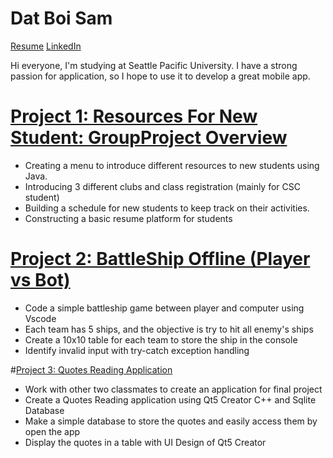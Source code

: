 # Dat Boi Sam
[Resume](https://github.com/DatSam04/Resume/blob/main/Resume.pdf) [LinkedIn](https://www.linkedin.com/in/dat-sam-5969a2220/)

Hi everyone, I'm studying at Seattle Pacific University. I have a strong passion for application, so I hope to use it to develop a great mobile app.

# [Project 1: Resources For New Student: GroupProject Overview](https://github.com/DatSam04/GroupProject)
- Creating a menu to introduce different resources to new students using Java.
- Introducing 3 different clubs and class registration (mainly for CSC student)
- Building a schedule for new students to keep track on their activities.
- Constructing a basic resume platform for students

# [Project 2: BattleShip Offline (Player vs Bot)](https://github.com/DatSam04/BattleShip)
- Code a simple battleship game between player and computer using Vscode
- Each team has 5 ships, and the objective is try to hit all enemy's ships
- Create a 10x10 table for each team to store the ship in the console
- Identify invalid input with try-catch exception handling

#[Project 3: Quotes Reading Application](https://github.com/jeannenv/CSC3220_T4_Quotes.git)
- Work with other two classmates to create an application for final project
- Create a Quotes Reading application using Qt5 Creator C++ and Sqlite Database
- Make a simple database to store the quotes and easily access them by open the app
- Display the quotes in a table with UI Design of Qt5 Creator
